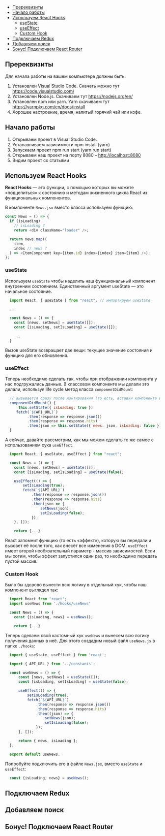 - [Пререквизиты](#%d0%9f%d1%80%d0%b5%d1%80%d0%b5%d0%ba%d0%b2%d0%b8%d0%b7%d0%b8%d1%82%d1%8b)
- [Начало работы](#%d0%9d%d0%b0%d1%87%d0%b0%d0%bb%d0%be-%d1%80%d0%b0%d0%b1%d0%be%d1%82%d1%8b)
- [Используем React Hooks](#%d0%98%d1%81%d0%bf%d0%be%d0%bb%d1%8c%d0%b7%d1%83%d0%b5%d0%bc-react-hooks)
  - [useState](#usestate)
  - [useEffect](#useeffect)
  - [Custom Hook](#custom-hook)
- [Подключаем Redux](#%d0%9f%d0%be%d0%b4%d0%ba%d0%bb%d1%8e%d1%87%d0%b0%d0%b5%d0%bc-redux)
- [Добавляем поиск](#%d0%94%d0%be%d0%b1%d0%b0%d0%b2%d0%bb%d1%8f%d0%b5%d0%bc-%d0%bf%d0%be%d0%b8%d1%81%d0%ba)
- [Бонус! Подключаем React Router](#%d0%91%d0%be%d0%bd%d1%83%d1%81-%d0%9f%d0%be%d0%b4%d0%ba%d0%bb%d1%8e%d1%87%d0%b0%d0%b5%d0%bc-react-router)

## Пререквизиты

Для начала работы на вашем компьютере должны быть:

1. Установлен Visual Studio Code. Скачать можно тут <https://code.visualstudio.com/>
2. Установлен Node.js. Скачиваем тут <https://nodejs.org/en/>
3. Установлен npm или yarn. Yarn скачиваем тут <https://yarnpkg.com/en/docs/install>
4. Хорошее настроение, время, налитый горячий чай или кофе.

## Начало работы

1. Открываем проект в Visual Studio Code.
2. Устанавливаем зависимости npm install (yarn)
3. Запускаем проект npm run start (yarn run start)
4. Открываем наш проект на порту 8080 – <http://localhost:8080>
5. Видим проект со статьями

## Используем React Hooks

**React Hooks** — это функции, с помощью которых вы можете «подцепиться» к состоянию и методам жизненного цикла React из функциональных компонентов.

В компоненте `News.jsx` вместо класса используем функцию:

```js
const News = () => {
  if (isLoading)
    // isLoading ?
    return <div className="loader" />;

  return news.map((
    item,
    index // news ?
  ) => <ItemComponent key={item.id} index={index} item={item} />);
};
```

### useState

Используем `useState` чтобы наделить наш функциональный компонент внутренним состоянием. Единственный аргумент useState — это начальное состояние.

```js
  import React, { useState } from "react"; // импортируем useState

  ...

  const News = () => {
    const [news, setNews] = useState([]);
    const [isLoading, setIsLoading] = useState([]);

    ...
  }
```

Вызов useState возвращает две вещи: текущее значение состояния и функцию для его обновления.

### useEffect

Теперь необходимо сделать так, чтобы при отображении компонента у нас подгружались данные. В классовом компоненте мы делали это делали, используя life cycle метод класса `componentDidMount`:

```js
  // вызывается сразу после монтирования (то есть, вставки компонента в DOM)
  componentDidMount() {
      this.setState({ isLoading: true })
     fetch(`${API_URL}`)
          .then(response => response.json())
          .then(response => response.hits)
          .then(json => this.setState({ news: json, isLoading: false }));
  }
```

А сейчас, давайте рассмотрим, как мы можем сделать то же самое с использованием хука `useEffect`.

```js
  import React, { useState, useEffect } from "react";

  const News = () => {
    const [news, setNews] = useState([]);
    const [isLoading, setIsLoading] = useState(false);

    useEffect(() => {
        setIsLoading(true);
        fetch(`${API_URL}`)
            .then(response => response.json())
            .then(response => response.hits)
            .then(json => {
                setNews(json);
                setIsLoading(false);
            });
    }, []);

    return {...}
```

React запомнит функцию (то есть «эффект»), которую вы передали и вызовет её после того, как внесёт все изменения в DOM. `useEffect` имеет второй необязательный параметр - массив зависимостей. Если мы хотим, чтобы эффект запустился один раз, то необходимо передать пустой массив.

### Custom Hook

Было бы здорово вынести всю логику в отдельный хук, чтобы наш компонент выглядел так:

```js
  import React from "react";
  import useNews from './hooks/useNews'

  const News = () => {
    const {isLoading, news} = useNews();

    return {...}
```

Теперь сделаем свой кастомный хук `useNews` и вынесем всю логику получения данных в неё. Для этого создадим новый файл `useNews.js` в папке `./hooks`:

```js
  import { useState, useEffect } from 'react';

  import { API_URL } from '../constants';

  const useNews = () => {
      const [news, setNews] = useState([]);
      const [isLoading, setIsLoading] = useState(false);

      useEffect(() => {
          setIsLoading(true);
          fetch(`${API_URL}`)
              .then(response => response.json())
              .then(response => response.hits)
              .then((json) => {
                  setNews(json);
                  setIsLoading(false);
              });
      }, []);

      return { news, isLoading };
  };

  export default useNews;
```

Попробуйте подключить его в файле `News.jsx`, вместо `useState` и `useEffect`:

```js
  const {isLoading, news} = useNews();
```

## Подключаем Redux

## Добавляем поиск

## Бонус! Подключаем React Router
